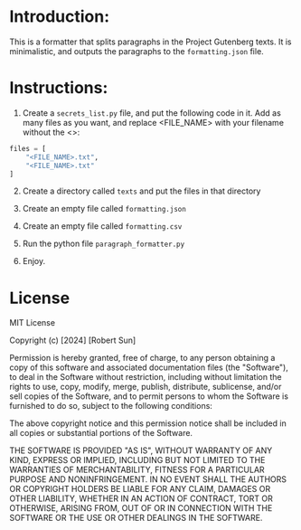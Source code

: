 # Introduction:

This is a formatter that splits paragraphs in the Project Gutenberg texts. It is minimalistic, and outputs the paragraphs to the `formatting.json` file.

# Instructions:

1. Create a `secrets_list.py` file, and put the following code in it. Add as many files as you want, and replace <FILE_NAME> with your filename without the <>:

```python
files = [
    "<FILE_NAME>.txt",
    "<FILE_NAME>.txt"
]
```

2. Create a directory called `texts` and put the files in that directory

3. Create an empty file called `formatting.json`

4. Create an empty file called `formatting.csv`

5. Run the python file `paragraph_formatter.py`

6. Enjoy.

# License

MIT License

Copyright (c) [2024] [Robert Sun]

Permission is hereby granted, free of charge, to any person obtaining a copy
of this software and associated documentation files (the "Software"), to deal
in the Software without restriction, including without limitation the rights
to use, copy, modify, merge, publish, distribute, sublicense, and/or sell
copies of the Software, and to permit persons to whom the Software is
furnished to do so, subject to the following conditions:

The above copyright notice and this permission notice shall be included in all
copies or substantial portions of the Software.

THE SOFTWARE IS PROVIDED "AS IS", WITHOUT WARRANTY OF ANY KIND, EXPRESS OR
IMPLIED, INCLUDING BUT NOT LIMITED TO THE WARRANTIES OF MERCHANTABILITY,
FITNESS FOR A PARTICULAR PURPOSE AND NONINFRINGEMENT. IN NO EVENT SHALL THE
AUTHORS OR COPYRIGHT HOLDERS BE LIABLE FOR ANY CLAIM, DAMAGES OR OTHER
LIABILITY, WHETHER IN AN ACTION OF CONTRACT, TORT OR OTHERWISE, ARISING FROM,
OUT OF OR IN CONNECTION WITH THE SOFTWARE OR THE USE OR OTHER DEALINGS IN THE
SOFTWARE.